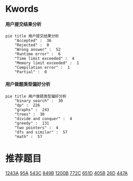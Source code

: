 # Kwords

<!-- tabs:start -->



#### **用户提交结果分析**

```mermaid
pie title 用户提交结果分析
    "Accepted" :  36
    "Rejected" :  0
    "Wrong answer" :  52
    "Runtime error" :  6
    "Time limit exceeded" :  4
    "Memory limit exceeded" :  1
    "Compilation error" :  1
    "Partial" :  0
```

#### **用户做题类型偏好分析**

```mermaid
pie title 用户做题类型偏好分析
    "binary search" :  30
    "dp" :  226
    "graphs" :  243
    "trees" :  30
    "divide and conquer" :  4
    "greedy" :  131
    "two pointers" :  4
    "dfs and similar" :  57
    "math" :  57
```



<!-- tabs:end -->
# 推荐题目
[1243A](https://codeforces.com/contest/1243/problem/A)
[95A](https://codeforces.com/contest/95/problem/A)
[543C](https://codeforces.com/contest/543/problem/C)
[849B](https://codeforces.com/contest/849/problem/B)
[1200B](https://codeforces.com/contest/1200/problem/B)
[772C](https://codeforces.com/contest/772/problem/C)
[651D](https://codeforces.com/contest/651/problem/D)
[405B](https://codeforces.com/contest/405/problem/B)
[26D](https://codeforces.com/contest/26/problem/D)
[447A](https://codeforces.com/contest/447/problem/A)
